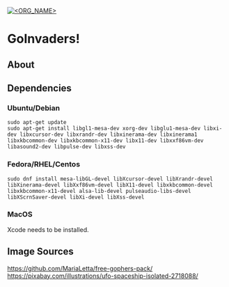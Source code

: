 [![<ORG_NAME>](https://circleci.com/gh/mitch-thompson/Invaders.svg?style=svg)](<LINK>)

# GoInvaders!

## About

## Dependencies
### Ubuntu/Debian
```
sudo apt-get update
sudo apt-get install libgl1-mesa-dev xorg-dev libglu1-mesa-dev libxi-dev libxcursor-dev libxrandr-dev libxinerama-dev libxinerama1 libxkbcommon-dev libxkbcommon-x11-dev libx11-dev libxxf86vm-dev libasound2-dev libpulse-dev libxss-dev
```
### Fedora/RHEL/Centos
```
sudo dnf install mesa-libGL-devel libXcursor-devel libXrandr-devel libXinerama-devel libXxf86vm-devel libX11-devel libxkbcommon-devel libxkbcommon-x11-devel alsa-lib-devel pulseaudio-libs-devel libXScrnSaver-devel libXi-devel libXss-devel
```
### MacOS
Xcode needs to be installed.

## Image Sources

https://github.com/MariaLetta/free-gophers-pack/
https://pixabay.com/illustrations/ufo-spaceship-isolated-2718088/
